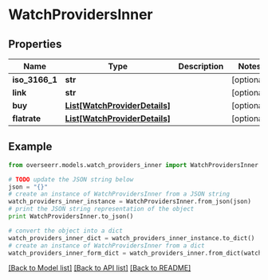 # WatchProvidersInner


## Properties
Name | Type | Description | Notes
------------ | ------------- | ------------- | -------------
**iso_3166_1** | **str** |  | [optional] 
**link** | **str** |  | [optional] 
**buy** | [**List[WatchProviderDetails]**](WatchProviderDetails.md) |  | [optional] 
**flatrate** | [**List[WatchProviderDetails]**](WatchProviderDetails.md) |  | [optional] 

## Example

```python
from overseerr.models.watch_providers_inner import WatchProvidersInner

# TODO update the JSON string below
json = "{}"
# create an instance of WatchProvidersInner from a JSON string
watch_providers_inner_instance = WatchProvidersInner.from_json(json)
# print the JSON string representation of the object
print WatchProvidersInner.to_json()

# convert the object into a dict
watch_providers_inner_dict = watch_providers_inner_instance.to_dict()
# create an instance of WatchProvidersInner from a dict
watch_providers_inner_form_dict = watch_providers_inner.from_dict(watch_providers_inner_dict)
```
[[Back to Model list]](../README.md#documentation-for-models) [[Back to API list]](../README.md#documentation-for-api-endpoints) [[Back to README]](../README.md)


